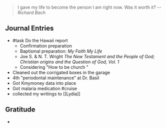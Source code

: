 > I gave my life to become the person I am right now. Was it worth it?
> -- <cite>Richard Bach</cite>


## Journal Entries
-  #task Do the Hawaii report
	- Confirmation preparation
	- Baptismal preparation: *My Faith My Life*
	- Joe S. & N. T. Wright *The New Testament and the People of God; Christian origins and the Question of God, Vol. 1*
	- Considering "How to be church "
- Cleaned out the corrigated boxes in the garage
- 4th "periodontal maintenance" at Dr. Basil
- Got Kmymoney data into place
- Got malaria medication #cruise 
- collected my writings to [[Lydia]]

## Gratitude
- 


